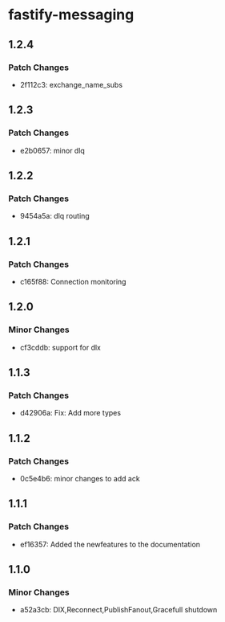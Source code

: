 # fastify-messaging

## 1.2.4

### Patch Changes

- 2f112c3: exchange_name_subs

## 1.2.3

### Patch Changes

- e2b0657: minor dlq

## 1.2.2

### Patch Changes

- 9454a5a: dlq routing

## 1.2.1

### Patch Changes

- c165f88: Connection monitoring

## 1.2.0

### Minor Changes

- cf3cddb: support for dlx

## 1.1.3

### Patch Changes

- d42906a: Fix: Add more types

## 1.1.2

### Patch Changes

- 0c5e4b6: minor changes to add ack

## 1.1.1

### Patch Changes

- ef16357: Added the newfeatures to the documentation

## 1.1.0

### Minor Changes

- a52a3cb: DlX,Reconnect,PublishFanout,Gracefull shutdown
